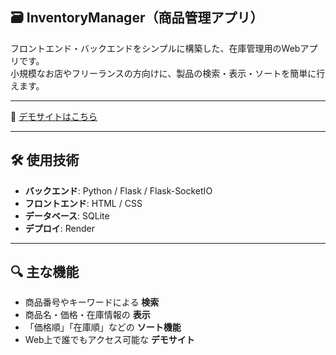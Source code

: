 ## 🗃️ InventoryManager（商品管理アプリ）

フロントエンド・バックエンドをシンプルに構築した、在庫管理用のWebアプリです。  
小規模なお店やフリーランスの方向けに、製品の検索・表示・ソートを簡単に行えます。

---

🔗 [デモサイトはこちら](https://inventorymanager-u2gc.onrender.com)

---

## 🛠️ 使用技術

- **バックエンド**: Python / Flask / Flask-SocketIO  
- **フロントエンド**: HTML / CSS   
- **データベース**: SQLite  
- **デプロイ**: Render  

---

## 🔍 主な機能

- 商品番号やキーワードによる **検索**
- 商品名・価格・在庫情報の **表示**
- 「価格順」「在庫順」などの **ソート機能**
- Web上で誰でもアクセス可能な **デモサイト**
